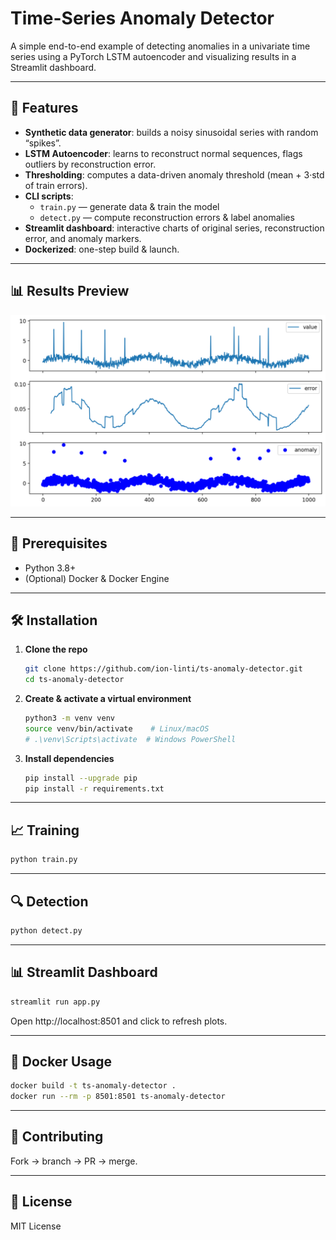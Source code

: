 # Time-Series Anomaly Detector

A simple end-to-end example of detecting anomalies in a univariate time series using a PyTorch LSTM autoencoder and visualizing results in a Streamlit dashboard.

---

## 🚀 Features

- **Synthetic data generator**: builds a noisy sinusoidal series with random “spikes”.
- **LSTM Autoencoder**: learns to reconstruct normal sequences, flags outliers by reconstruction error.
- **Thresholding**: computes a data-driven anomaly threshold (mean + 3·std of train errors).
- **CLI scripts**:  
  - `train.py` — generate data & train the model  
  - `detect.py` — compute reconstruction errors & label anomalies  
- **Streamlit dashboard**: interactive charts of original series, reconstruction error, and anomaly markers.
- **Dockerized**: one-step build & launch.

---

## 📊 Results Preview
![Anomalies Detection Preview](image.png)

---

## 🔧 Prerequisites

- Python 3.8+  
- (Optional) Docker & Docker Engine

---

## 🛠️ Installation

1. **Clone the repo**  
   ```bash
   git clone https://github.com/ion-linti/ts-anomaly-detector.git
   cd ts-anomaly-detector
   ```

2. **Create & activate a virtual environment**  
   ```bash
   python3 -m venv venv
   source venv/bin/activate    # Linux/macOS
   # .\venv\Scripts\activate  # Windows PowerShell
   ```

3. **Install dependencies**  
   ```bash
   pip install --upgrade pip
   pip install -r requirements.txt
   ```

---

## 📈 Training

```bash
python train.py
```

---

## 🔍 Detection

```bash
python detect.py
```

---

## 📊 Streamlit Dashboard

```bash
streamlit run app.py
```

Open http://localhost:8501 and click to refresh plots.

---

## 🐋 Docker Usage

```bash
docker build -t ts-anomaly-detector .
docker run --rm -p 8501:8501 ts-anomaly-detector
```

---

## 🤝 Contributing

Fork → branch → PR → merge.

---

## 📄 License

MIT License
